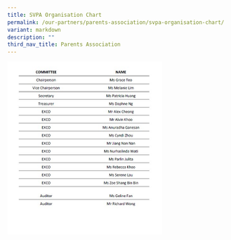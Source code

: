 ```yaml
---
title: SVPA Organisation Chart
permalink: /our-partners/parents-association/svpa-organisation-chart/
variant: markdown
description: ""
third_nav_title: Parents Association
---
```

<img style="width: 70%;" src="/images/SVPA_Organisation_Chart.jpg">